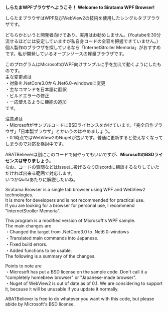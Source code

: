 **しらたまWPFブラウザへようこそ！**
**Welcome to Siratama WPF Browser!**

しらたまブラウザはWPF及びWebView2の技術を使用したシングルタブブラウザです。


どちらかというと開発者向けであり、実用はお勧めしません。(Youtubeを30分流せるほどには安定していますが私自身コードの全容を把握できていません。)<br>
個人製作のブラウザを探しているなら「InternetStroller Memoria」がおすすめです。私が開発しているオープンソースの軽量ブラウザです。


このプログラムはMicrosoftのWPF向けサンプルに手を加えて動くようにしたものです。<br>
主な変更点は<br>
・対象を.NetCore3.0から.Net6.0-windowsに変更<br>
・主なコマンドを日本語に翻訳<br>
・ビルドエラーの修正<br>
・一応使えるように機能の追加<br>
です。


注意点は<br>
・MicrosoftがサンプルコードにBSDライセンスをかけています。「完全自作ブラウザ」「日本製ブラウザ」とかいうのはやめましょう。<br>
・0.1時点ではWebView2のNugetが古いです。普通に更新すると使えなくなってしまうので対応を検討中です。


ABATBelieverは別にこのコードで何やってもいいですが、**MicrosoftのBSDライセンスは守りましょう**。<br>
なお、コードの質問などはIssueに投げるなりDiscordに相談するなりしていただければ出来る範囲で対応します。<br>
いつかQuitaあたりに解説したいね。


Siratama Browser is a single tab browser using WPF and WebView2 technologies.<br>
It is more for developers and is not recommended for practical use.<br>
If you are looking for a browser for personal use, I recommend "InternetStroller Memoria".<br>


This program is a modified version of Microsoft's WPF sample.<br>
The main changes are<br>
・Changed the target from .NetCore3.0 to .Net6.0-windows<br>
・Translated main commands into Japanese.<br>
・Fixed build errors.<br>
・Added functions to be usable.<br>
The following is a summary of the changes.


Points to note are<br>
・Microsoft has put a BSD license on the sample code. Don't call it a "completely homebrew browser" or "Japanese-made browser".<br>
・Nuget of WebView2 is out of date as of 0.1. We are considering to support it, because it will be unusable if you update it normally.<br>


ABATBeliever is free to do whatever you want with this code, but please abide by Microsoft's BSD license.
